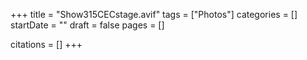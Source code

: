 +++
title = "Show315CECstage.avif"
tags = ["Photos"]
categories = []
startDate = ""
draft = false
pages = []

citations = []
+++
